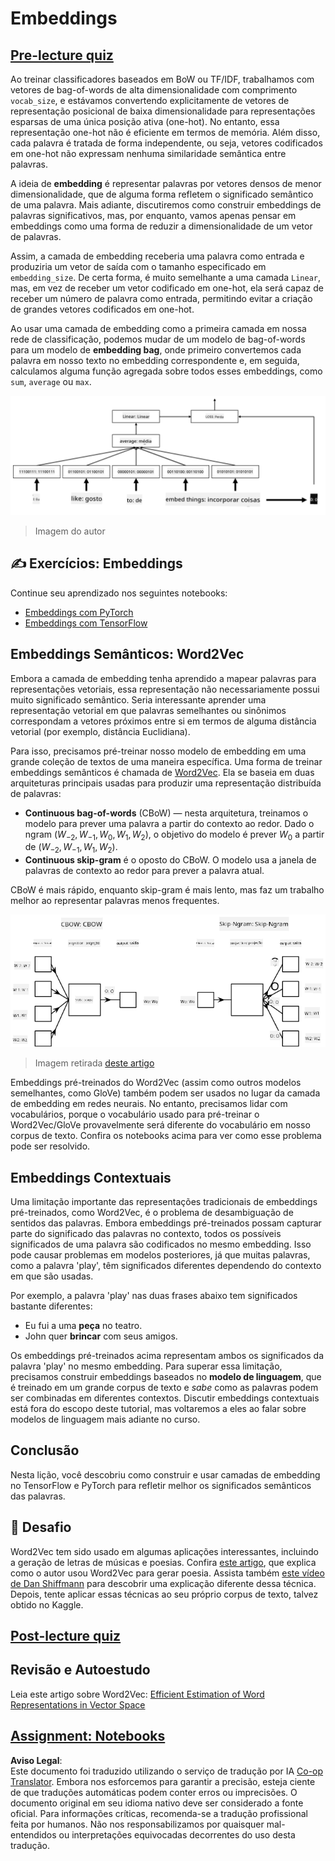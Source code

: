 <!--
CO_OP_TRANSLATOR_METADATA:
{
  "original_hash": "e40b47ac3fd48f71304ede1474e66293",
  "translation_date": "2025-08-26T08:17:12+00:00",
  "source_file": "lessons/5-NLP/14-Embeddings/README.md",
  "language_code": "br"
}
-->
# Embeddings

## [Pre-lecture quiz](https://ff-quizzes.netlify.app/en/ai/quiz/27)

Ao treinar classificadores baseados em BoW ou TF/IDF, trabalhamos com vetores de bag-of-words de alta dimensionalidade com comprimento `vocab_size`, e estávamos convertendo explicitamente de vetores de representação posicional de baixa dimensionalidade para representações esparsas de uma única posição ativa (one-hot). No entanto, essa representação one-hot não é eficiente em termos de memória. Além disso, cada palavra é tratada de forma independente, ou seja, vetores codificados em one-hot não expressam nenhuma similaridade semântica entre palavras.

A ideia de **embedding** é representar palavras por vetores densos de menor dimensionalidade, que de alguma forma refletem o significado semântico de uma palavra. Mais adiante, discutiremos como construir embeddings de palavras significativos, mas, por enquanto, vamos apenas pensar em embeddings como uma forma de reduzir a dimensionalidade de um vetor de palavras.

Assim, a camada de embedding receberia uma palavra como entrada e produziria um vetor de saída com o tamanho especificado em `embedding_size`. De certa forma, é muito semelhante a uma camada `Linear`, mas, em vez de receber um vetor codificado em one-hot, ela será capaz de receber um número de palavra como entrada, permitindo evitar a criação de grandes vetores codificados em one-hot.

Ao usar uma camada de embedding como a primeira camada em nossa rede de classificação, podemos mudar de um modelo de bag-of-words para um modelo de **embedding bag**, onde primeiro convertemos cada palavra em nosso texto no embedding correspondente e, em seguida, calculamos alguma função agregada sobre todos esses embeddings, como `sum`, `average` ou `max`.  

![Imagem mostrando um classificador de embedding para cinco palavras em sequência.](../../../../../translated_images/embedding-classifier-example.b77f021a7ee67eeec8e68bfe11636c5b97d6eaa067515a129bfb1d0034b1ac5b.br.png)

> Imagem do autor

## ✍️ Exercícios: Embeddings

Continue seu aprendizado nos seguintes notebooks:
* [Embeddings com PyTorch](../../../../../lessons/5-NLP/14-Embeddings/EmbeddingsPyTorch.ipynb)
* [Embeddings com TensorFlow](../../../../../lessons/5-NLP/14-Embeddings/EmbeddingsTF.ipynb)

## Embeddings Semânticos: Word2Vec

Embora a camada de embedding tenha aprendido a mapear palavras para representações vetoriais, essa representação não necessariamente possui muito significado semântico. Seria interessante aprender uma representação vetorial em que palavras semelhantes ou sinônimos correspondam a vetores próximos entre si em termos de alguma distância vetorial (por exemplo, distância Euclidiana).

Para isso, precisamos pré-treinar nosso modelo de embedding em uma grande coleção de textos de uma maneira específica. Uma forma de treinar embeddings semânticos é chamada de [Word2Vec](https://en.wikipedia.org/wiki/Word2vec). Ela se baseia em duas arquiteturas principais usadas para produzir uma representação distribuída de palavras:

 - **Continuous bag-of-words** (CBoW) — nesta arquitetura, treinamos o modelo para prever uma palavra a partir do contexto ao redor. Dado o ngram $(W_{-2},W_{-1},W_0,W_1,W_2)$, o objetivo do modelo é prever $W_0$ a partir de $(W_{-2},W_{-1},W_1,W_2)$.
 - **Continuous skip-gram** é o oposto do CBoW. O modelo usa a janela de palavras de contexto ao redor para prever a palavra atual.

CBoW é mais rápido, enquanto skip-gram é mais lento, mas faz um trabalho melhor ao representar palavras menos frequentes.

![Imagem mostrando os algoritmos CBoW e Skip-Gram para converter palavras em vetores.](../../../../../translated_images/example-algorithms-for-converting-words-to-vectors.fbe9207a726922f6f0f5de66427e8a6eda63809356114e28fb1fa5f4a83ebda7.br.png)

> Imagem retirada [deste artigo](https://arxiv.org/pdf/1301.3781.pdf)

Embeddings pré-treinados do Word2Vec (assim como outros modelos semelhantes, como GloVe) também podem ser usados no lugar da camada de embedding em redes neurais. No entanto, precisamos lidar com vocabulários, porque o vocabulário usado para pré-treinar o Word2Vec/GloVe provavelmente será diferente do vocabulário em nosso corpus de texto. Confira os notebooks acima para ver como esse problema pode ser resolvido.

## Embeddings Contextuais

Uma limitação importante das representações tradicionais de embeddings pré-treinados, como Word2Vec, é o problema de desambiguação de sentidos das palavras. Embora embeddings pré-treinados possam capturar parte do significado das palavras no contexto, todos os possíveis significados de uma palavra são codificados no mesmo embedding. Isso pode causar problemas em modelos posteriores, já que muitas palavras, como a palavra 'play', têm significados diferentes dependendo do contexto em que são usadas.

Por exemplo, a palavra 'play' nas duas frases abaixo tem significados bastante diferentes:

- Eu fui a uma **peça** no teatro.
- John quer **brincar** com seus amigos.

Os embeddings pré-treinados acima representam ambos os significados da palavra 'play' no mesmo embedding. Para superar essa limitação, precisamos construir embeddings baseados no **modelo de linguagem**, que é treinado em um grande corpus de texto e *sabe* como as palavras podem ser combinadas em diferentes contextos. Discutir embeddings contextuais está fora do escopo deste tutorial, mas voltaremos a eles ao falar sobre modelos de linguagem mais adiante no curso.

## Conclusão

Nesta lição, você descobriu como construir e usar camadas de embedding no TensorFlow e PyTorch para refletir melhor os significados semânticos das palavras.

## 🚀 Desafio

Word2Vec tem sido usado em algumas aplicações interessantes, incluindo a geração de letras de músicas e poesias. Confira [este artigo](https://www.politetype.com/blog/word2vec-color-poems), que explica como o autor usou Word2Vec para gerar poesia. Assista também [este vídeo de Dan Shiffmann](https://www.youtube.com/watch?v=LSS_bos_TPI&ab_channel=TheCodingTrain) para descobrir uma explicação diferente dessa técnica. Depois, tente aplicar essas técnicas ao seu próprio corpus de texto, talvez obtido no Kaggle.

## [Post-lecture quiz](https://ff-quizzes.netlify.app/en/ai/quiz/28)

## Revisão e Autoestudo

Leia este artigo sobre Word2Vec: [Efficient Estimation of Word Representations in Vector Space](https://arxiv.org/pdf/1301.3781.pdf)

## [Assignment: Notebooks](assignment.md)

**Aviso Legal**:  
Este documento foi traduzido utilizando o serviço de tradução por IA [Co-op Translator](https://github.com/Azure/co-op-translator). Embora nos esforcemos para garantir a precisão, esteja ciente de que traduções automáticas podem conter erros ou imprecisões. O documento original em seu idioma nativo deve ser considerado a fonte oficial. Para informações críticas, recomenda-se a tradução profissional feita por humanos. Não nos responsabilizamos por quaisquer mal-entendidos ou interpretações equivocadas decorrentes do uso desta tradução.